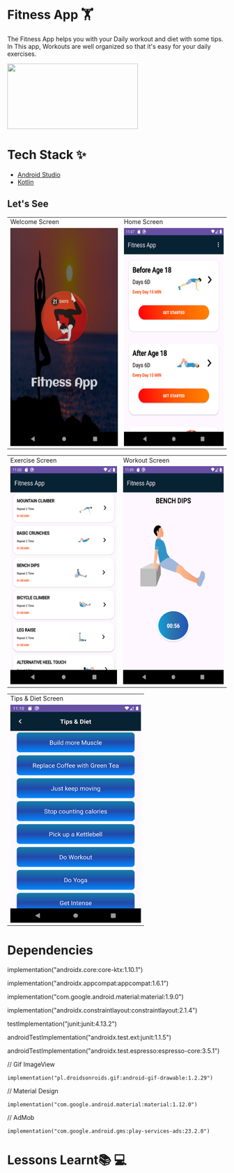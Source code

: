 # Fitness App 🏋️

The Fitness App helps you with your Daily workout and diet with some tips. In This app, Workouts are well organized so that it's easy for your daily exercises.


<a href="#" title="Playstore" target="_blank"><img height="150" width="300" src="https://data.ibtimes.sg/en/full/12247/google-play-store-8-1-73-apk.png"></a>

# Tech Stack ✨

* [Android Studio](https://developer.android.com/studio)
* [Kotlin](https://kotlinlang.org/)

## Let's See

<table>
  <tr>
    <td>Welcome Screen</td>
     <td>Home Screen</td>
  </tr>
  <tr>
    <td><img src="https://github.com/PrabhakarYdv/Fitness-App/blob/master/Output/Splash%20Screen.png" width="300" height="500"/></td>
    <td><img src="https://github.com/PrabhakarYdv/Fitness-App/blob/master/Output/Home%20Screen.png" widht="300" height="500"/></td>
  </tr>
 </table>
 
 <table>
  <tr>
    <td>Exercise Screen</td>
     <td>Workout Screen</td>
  </tr>
  <tr>
    <td><img src="https://github.com/PrabhakarYdv/Fitness-App/blob/master/Output/Exercise%20Screen.png" width="300" height="500"/></td>
    <td><img src="https://github.com/PrabhakarYdv/Fitness-App/blob/master/Output/Workout%20Screen.png" widht="300" height="500"/></td>
  </tr>
 </table>

 <table>
  <tr>
    <td>Tips & Diet Screen</td>
  </tr>
  <tr>
    <td><img src="https://github.com/PrabhakarYdv/Fitness-App/blob/master/Output/Tips%20%26%20Diet%20Screen.png" width="300" height="500"/></td>
  </tr>
 </table>
 
 # Dependencies 

implementation("androidx.core:core-ktx:1.10.1")

implementation("androidx.appcompat:appcompat:1.6.1")

implementation("com.google.android.material:material:1.9.0")

implementation("androidx.constraintlayout:constraintlayout:2.1.4")

testImplementation("junit:junit:4.13.2")

androidTestImplementation("androidx.test.ext:junit:1.1.5")

androidTestImplementation("androidx.test.espresso:espresso-core:3.5.1")


//  Gif ImageView

    implementation("pl.droidsonroids.gif:android-gif-drawable:1.2.29")

//  Material Design

    implementation("com.google.android.material:material:1.12.0")

//  AdMob

    implementation("com.google.android.gms:play-services-ads:23.2.0")


# Lessons Learnt📚 💻

